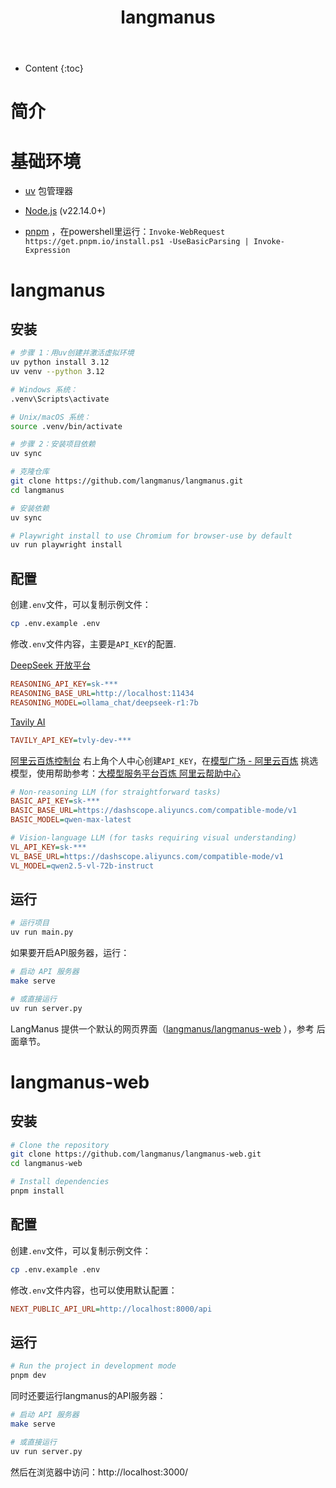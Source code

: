 ﻿---
layout:		post
category:	"program"
title:		"langmanus"

tags:		[ai]
---
- Content
{:toc}




# 简介



# 基础环境

- [uv](https://github.com/astral-sh/uv) 包管理器

- [Node.js](https://nodejs.org/) (v22.14.0+)

- [pnpm](https://pnpm.io/installation) ，在powershell里运行：`Invoke-WebRequest https://get.pnpm.io/install.ps1 -UseBasicParsing | Invoke-Expression`

  

# langmanus

## 安装

```bash
# 步骤 1：用uv创建并激活虚拟环境
uv python install 3.12
uv venv --python 3.12

# Windows 系统：
.venv\Scripts\activate

# Unix/macOS 系统：
source .venv/bin/activate

# 步骤 2：安装项目依赖
uv sync
```



```bash
# 克隆仓库
git clone https://github.com/langmanus/langmanus.git
cd langmanus

# 安装依赖
uv sync

# Playwright install to use Chromium for browser-use by default
uv run playwright install
```

## 配置

创建`.env`文件，可以复制示例文件：

```bash
cp .env.example .env
```

修改`.env`文件内容，主要是`API_KEY`的配置.

[DeepSeek 开放平台](https://platform.deepseek.com/api_keys)

```ini
REASONING_API_KEY=sk-***
REASONING_BASE_URL=http://localhost:11434
REASONING_MODEL=ollama_chat/deepseek-r1:7b
```



[Tavily AI](https://app.tavily.com/home)

```ini
TAVILY_API_KEY=tvly-dev-***
```



[阿里云百炼控制台](https://bailian.console.aliyun.com/) 右上角个人中心创建`API_KEY`，在[模型广场 - 阿里云百炼](https://bailian.console.aliyun.com/#/model-market) 挑选模型，使用帮助参考：[大模型服务平台百炼 阿里云帮助中心](https://help.aliyun.com/zh/model-studio/getting-started/what-is-model-studio)

```ini
# Non-reasoning LLM (for straightforward tasks)
BASIC_API_KEY=sk-***
BASIC_BASE_URL=https://dashscope.aliyuncs.com/compatible-mode/v1
BASIC_MODEL=qwen-max-latest

# Vision-language LLM (for tasks requiring visual understanding)
VL_API_KEY=sk-***
VL_BASE_URL=https://dashscope.aliyuncs.com/compatible-mode/v1
VL_MODEL=qwen2.5-vl-72b-instruct
```



## 运行

```bash
# 运行项目
uv run main.py
```

如果要开启API服务器，运行：

```bash
# 启动 API 服务器
make serve

# 或直接运行
uv run server.py
```

LangManus 提供一个默认的网页界面（[langmanus/langmanus-web](https://github.com/langmanus/langmanus-web) ），参考 后面章节。

# langmanus-web

## 安装

```bash
# Clone the repository
git clone https://github.com/langmanus/langmanus-web.git
cd langmanus-web

# Install dependencies
pnpm install
```



## 配置

创建`.env`文件，可以复制示例文件：

```bash
cp .env.example .env
```

修改`.env`文件内容，也可以使用默认配置：

```ini
NEXT_PUBLIC_API_URL=http://localhost:8000/api
```



## 运行

```bash
# Run the project in development mode
pnpm dev
```

同时还要运行langmanus的API服务器：

```bash
# 启动 API 服务器
make serve

# 或直接运行
uv run server.py
```

然后在浏览器中访问：http://localhost:3000/



